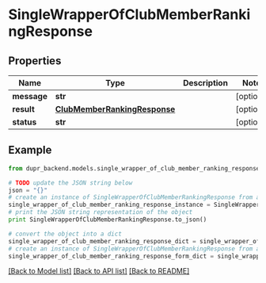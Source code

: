 # SingleWrapperOfClubMemberRankingResponse


## Properties
Name | Type | Description | Notes
------------ | ------------- | ------------- | -------------
**message** | **str** |  | [optional] 
**result** | [**ClubMemberRankingResponse**](ClubMemberRankingResponse.md) |  | [optional] 
**status** | **str** |  | [optional] 

## Example

```python
from dupr_backend.models.single_wrapper_of_club_member_ranking_response import SingleWrapperOfClubMemberRankingResponse

# TODO update the JSON string below
json = "{}"
# create an instance of SingleWrapperOfClubMemberRankingResponse from a JSON string
single_wrapper_of_club_member_ranking_response_instance = SingleWrapperOfClubMemberRankingResponse.from_json(json)
# print the JSON string representation of the object
print SingleWrapperOfClubMemberRankingResponse.to_json()

# convert the object into a dict
single_wrapper_of_club_member_ranking_response_dict = single_wrapper_of_club_member_ranking_response_instance.to_dict()
# create an instance of SingleWrapperOfClubMemberRankingResponse from a dict
single_wrapper_of_club_member_ranking_response_form_dict = single_wrapper_of_club_member_ranking_response.from_dict(single_wrapper_of_club_member_ranking_response_dict)
```
[[Back to Model list]](../README.md#documentation-for-models) [[Back to API list]](../README.md#documentation-for-api-endpoints) [[Back to README]](../README.md)


